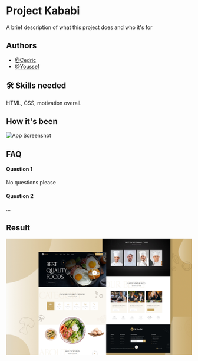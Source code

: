 
# Project Kababi

A brief description of what this project does and who it's for


## Authors

- [@Cedric](https://www.github.com/https://github.com/cedricwietkin)
- [@Youssef](https://github.com/blyssco)





## 🛠 Skills needed
HTML, CSS, motivation overall.


## How it's been

![App Screenshot](https://media.tenor.com/96ydiYB2lkkAAAAC/developers-fuck.gif)


## FAQ

#### Question 1

No questions please

#### Question 2

...


## Result

![App Screenshot](restaurant-theme-banner.jpg)
